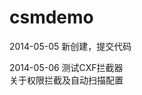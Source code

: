 csmdemo
=======
2014-05-05 新创建，提交代码

2014-05-06 测试CXF拦截器  
                                   关于权限拦截及自动扫描配置